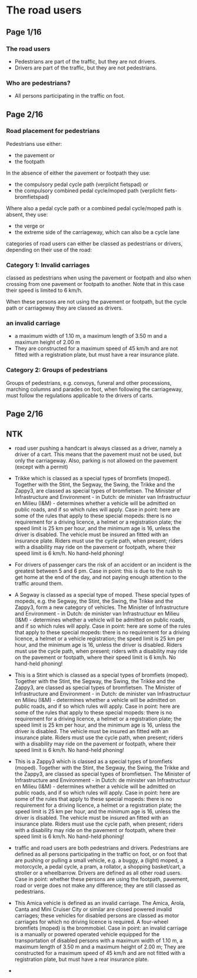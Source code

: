 # The road users

## **Page 1/16**

### The road users

- Pedestrians are part of the traffic, but they are not drivers.
- Drivers are part of the traffic, but they are not pedestrians.

### Who are pedestrians?

- All persons participating in the traffic on foot.

## **Page 2/16**

### Road placement for pedestrians

Pedestrians use either:
- the pavement or
- the footpath

In the absence of either the pavement or footpath they use:

- the compulsory pedal cycle path (verplicht fietspad) or
- the compulsory combined pedal cycle/moped path (verplicht fiets-bromfietspad)

Where also a pedal cycle path or a combined pedal cycle/moped path is absent, they use:
- the verge or
- the extreme side of the carriageway, which can also be a cycle lane

categories of road users can either be classed as pedestrians or drivers, depending on their use of the road:

### Category 1: Invalid carriages
classed as pedestrians when using the pavement or footpath and also when crossing from one pavement or footpath to another. Note that in this case their speed is limited to 6 km/h.

When these persons are not using the pavement or footpath, but the cycle path or carriageway they are classed as drivers. 

### an invalid carriage
- a maximum width of 1.10 m, a maximum length of 3.50 m and a maximum height of 2.00 m
- They are constructed for a maximum speed of 45 km/h and are not fitted with a registration plate, but must have a rear insurance plate.

### Category 2: Groups of pedestrians
Groups of pedestrians, e.g. convoys, funeral and other processions, marching columns and parades on foot, when following the carriageway, must follow the regulations applicable to the drivers of carts.

## **Page 2/16**

## NTK

- road user pushing a handcart is always classed as a driver, namely a driver of a cart. This means that the pavement must not be used, but only the carriageway. Also, parking is not allowed on the pavement (except with a permit)

- Trikke which is classed as a special types of bromfiets (moped). Together with the Stint, the Segway, the Swing, the Trikke and the Zappy3, are classed as special types of bromfietsen. The Minister of Infrastructure and Environment - in Dutch: de minister van Infrastructuur en Milieu (I&M) - determines whether a vehicle will be admitted on public roads, and if so which rules will apply. Case in point: here are some of the rules that apply to these special mopeds: there is no requirement for a driving licence, a helmet or a registration plate; the speed limit is 25 km per hour, and the minimum age is 16, unless the driver is disabled. The vehicle must be insured an fitted with an insurance plate. Riders must use the cycle path, when present; riders with a disability may ride on the pavement or footpath, where their speed limit is 6 km/h. No hand-held phoning!

- For drivers of passenger cars the risk of an accident or an incident is the greatest between 5 and 6 pm. Case in point: this is due to the rush to get home at the end of the day, and not paying enough attention to the traffic around them.

- A Segway is classed as a special type of moped. These special types of mopeds, e.g. the Segway, the Stint, the Swing, the Trikke and the Zappy3, form a new category of vehicles. The Minister of Infrastructure and Environment - in Dutch: de minister van Infrastructuur en Milieu (I&M) - determines whether a vehicle will be admitted on public roads, and if so which rules will apply. Case in point: here are some of the rules that apply to these special mopeds: there is no requirement for a driving licence, a helmet or a vehicle registration; the speed limit is 25 km per hour, and the minimum age is 16, unless the driver is disabled. Riders must use the cycle path, when present; riders with a disability may ride on the pavement or footpath, where their speed limit is 6 km/h. No hand-held phoning!

- This is a Stint which is classed as a special types of bromfiets (moped). Together with the Stint, the Segway, the Swing, the Trikke and the Zappy3, are classed as special types of bromfietsen. The Minister of Infrastructure and Environment - in Dutch: de minister van Infrastructuur en Milieu (I&M) - determines whether a vehicle will be admitted on public roads, and if so which rules will apply. Case in point: here are some of the rules that apply to these special mopeds: there is no requirement for a driving licence, a helmet or a registration plate; the speed limit is 25 km per hour, and the minimum age is 16, unless the driver is disabled. The vehicle must be insured an fitted with an insurance plate. Riders must use the cycle path, when present; riders with a disability may ride on the pavement or footpath, where their speed limit is 6 km/h. No hand-held phoning!

- This is a Zappy3 which is classed as a special types of bromfiets (moped). Together with the Stint, the Segway, the Swing, the Trikke and the Zappy3, are classed as special types of bromfietsen. The Minister of Infrastructure and Environment - in Dutch: de minister van Infrastructuur en Milieu (I&M) - determines whether a vehicle will be admitted on public roads, and if so which rules will apply. Case in point: here are some of the rules that apply to these special mopeds: there is no requirement for a driving licence, a helmet or a registration plate; the speed limit is 25 km per hour, and the minimum age is 16, unless the driver is disabled. The vehicle must be insured an fitted with an insurance plate. Riders must use the cycle path, when present; riders with a disability may ride on the pavement or footpath, where their speed limit is 6 km/h. No hand-held phoning!

- traffic and road users are both pedestrians and drivers. Pedestrians are defined as all persons participating in the traffic on foot, or on foot that are pushing or pulling a small vehicle, e.g. a buggy, a (light) moped, a motorcycle, a pedal cycle, a pram, a rollator, a shopping basket/cart, a stroller or a wheelbarrow. Drivers are defined as all other road users. Case in point: whether these persons are using the footpath, pavement, road or verge does not make any difference; they are still classed as pedestrians.

- This Amica vehicle is defined as an invalid carriage. The Amica, Arola, Canta and Mini Cruiser City or similar are closed powered invalid carriages; these vehicles for disabled persons are classed as motor carriages for which no driving licence is required. A four-wheel bromfiets (moped) is the brommobiel. Case in point: an invalid carriage is a manually or powered operated vehicle equipped for the transportation of disabled persons with a maximum width of 1.10 m, a maximum length of 3.50 m and a maximum height of 2.00 m; They are constructed for a maximum speed of 45 km/h and are not fitted with a registration plate, but must have a rear insurance plate.

- 